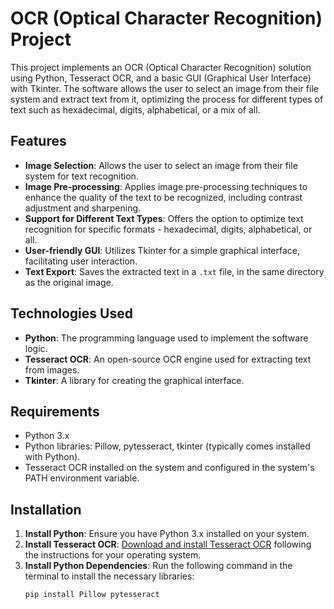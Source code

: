 # OCR (Optical Character Recognition) Project

This project implements an OCR (Optical Character Recognition) solution using Python, Tesseract OCR, and a basic GUI (Graphical User Interface) with Tkinter. The software allows the user to select an image from their file system and extract text from it, optimizing the process for different types of text such as hexadecimal, digits, alphabetical, or a mix of all.

## Features

- **Image Selection**: Allows the user to select an image from their file system for text recognition.
- **Image Pre-processing**: Applies image pre-processing techniques to enhance the quality of the text to be recognized, including contrast adjustment and sharpening.
- **Support for Different Text Types**: Offers the option to optimize text recognition for specific formats - hexadecimal, digits, alphabetical, or all.
- **User-friendly GUI**: Utilizes Tkinter for a simple graphical interface, facilitating user interaction.
- **Text Export**: Saves the extracted text in a `.txt` file, in the same directory as the original image.

## Technologies Used

- **Python**: The programming language used to implement the software logic.
- **Tesseract OCR**: An open-source OCR engine used for extracting text from images.
- **Tkinter**: A library for creating the graphical interface.

## Requirements

- Python 3.x
- Python libraries: Pillow, pytesseract, tkinter (typically comes installed with Python).
- Tesseract OCR installed on the system and configured in the system's PATH environment variable.

## Installation

1. **Install Python**: Ensure you have Python 3.x installed on your system.
2. **Install Tesseract OCR**: [Download and install Tesseract OCR](https://github.com/tesseract-ocr/tesseract) following the instructions for your operating system.
3. **Install Python Dependencies**: Run the following command in the terminal to install the necessary libraries:
   ```bash
   pip install Pillow pytesseract

